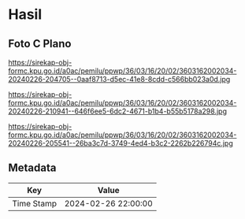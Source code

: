# Hasil

## Foto C Plano

https://sirekap-obj-formc.kpu.go.id/a0ac/pemilu/ppwp/36/03/16/20/02/3603162002034-20240226-204705--0aaf8713-d5ec-41e8-8cdd-c566bb023a0d.jpg

https://sirekap-obj-formc.kpu.go.id/a0ac/pemilu/ppwp/36/03/16/20/02/3603162002034-20240226-210941--646f6ee5-6dc2-4671-b1b4-b55b5178a298.jpg

https://sirekap-obj-formc.kpu.go.id/a0ac/pemilu/ppwp/36/03/16/20/02/3603162002034-20240226-205541--26ba3c7d-3749-4ed4-b3c2-2262b226794c.jpg


## Metadata

| Key        | Value               |
| ---------- | ------------------- |
| Time Stamp | 2024-02-26 22:00:00 |



